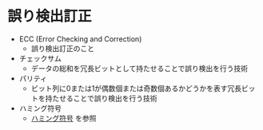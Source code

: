 # 誤り検出訂正

- ECC (Error Checking and Correction)
    - 誤り検出訂正のこと
- チェックサム
    - データの総和を冗長ビットとして持たせることで誤り検出を行う技術
- パリティ
    - ビット列に0または1が偶数個または奇数個あるかどうかを表す冗長ビットを持たせることで誤り検出を行う技術
- ハミング符号
    - [ハミング符号](./ハミング符号.md) を参照
